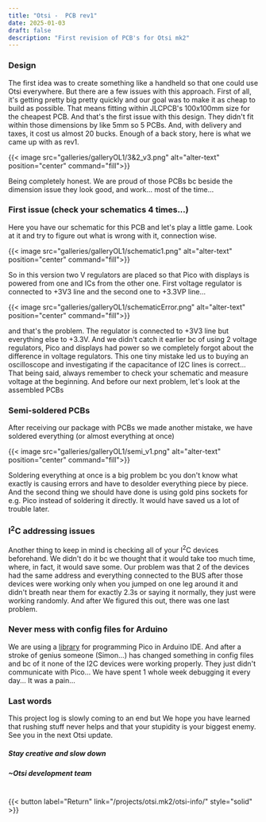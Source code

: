 ```yaml
---
title: "Otsi -  PCB rev1"
date: 2025-01-03
draft: false
description: "First revision of PCB's for Otsi mk2"
---
```


### Design
The first idea was to create something like a handheld so that one could use Otsi everywhere. But there are a few issues with this approach. First of all, it's getting pretty big pretty quickly and our goal was to make it as cheap to build as possible. That means fitting within JLCPCB's 100x100mm size for the cheapest PCB. And that's the first issue with this design. They didn't fit within those dimensions by like 5mm so 5 PCBs. And, with delivery and taxes, it cost us almost 20 bucks. Enough of a back story, here is what we came up with as rev1.

{{< image src="galleries/galleryOL1/3&2_v3.png" alt="alter-text" position="center" command="fill">}}

Being completely honest. We are proud of those PCBs bc beside the dimension issue they look good, and work... most of the time...

### First issue (check your schematics 4 times...)
Here you have our schematic for this PCB and let's play a little game. Look at it and try to figure out what is wrong with it, connection wise.

{{< image src="galleries/galleryOL1/schematic1.png" alt="alter-text" position="center" command="fill">}}

So in this version two V regulators are placed so that Pico with displays is powered from one and ICs from the other one. First voltage regulator is connected to +3V3 line and the second one to +3.3VP line...

{{< image src="galleries/galleryOL1/schematicError.png" alt="alter-text" position="center" command="fill">}}

and that's the problem. The regulator is connected to +3V3 line but everything else to +3.3V. And we didn't catch it earlier bc of using 2 voltage regulators, Pico and displays had power so we completely forgot about the difference in voltage regulators. This one tiny mistake led us to buying an oscilloscope and investigating if the capacitance of I2C lines is correct... That being said, always remember to check your schematic and measure voltage at the beginning. And before our next problem, let's look at the assembled PCBs

### Semi-soldered PCBs
After receiving our package with PCBs we made another mistake, we have soldered everything (or almost everything at once)

{{< image src="galleries/galleryOL1/semi_v1.png" alt="alter-text" position="center" command="fill">}}

Soldering everything at once is a big problem bc you don't know what exactly is causing errors and have to desolder everything piece by piece. And the second thing we should have done is using gold pins sockets for e.g. Pico instead of soldering it directly. It would have saved us a lot of trouble later.

### I<sup>2</sup>C addressing issues
Another thing to keep in mind is checking all of your I<sup>2</sup>C devices beforehand. We didn't do it bc we thought that it would take too much time, where, in fact, it would save some. Our problem was that 2 of the devices had the same address and everything connected to the BUS after those devices were working only when you jumped on one leg around it and didn't breath near them for exactly 2.3s or saying it normally, they just were working randomly. And after We figured this out, there was one last problem.

### Never mess with config files for Arduino
We are using a [library](https://github.com/earlephilhower/arduino-pico) for programming Pico in Arduino IDE. And after a stroke of genius someone (Simon...) has changed something in config files and bc of it none of the I2C devices were working properly. They just didn't communicate with Pico... We have spent 1 whole week debugging it every day... It was a pain...

### Last words
This project log is slowly coming to an end but We hope you have learned that rushing stuff never helps and that your stupidity is your biggest enemy. See you in the next Otsi update.

##### Stay creative and slow down  
##### ~Otsi development team

<br/>
{{< button label="Return" link="/projects/otsi.mk2/otsi-info/" style="solid" >}}













